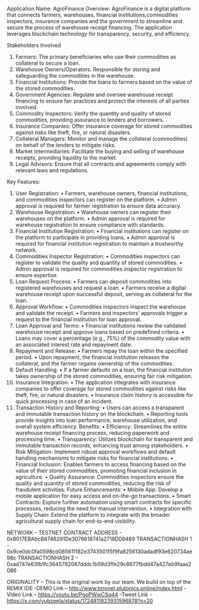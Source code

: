 Application Name: AgroFinance
Overview: AgroFinance is a digital platform that connects farmers, warehouses, financial institutions,commodities inspectors, insurance companies and the government to streamline and secure the process of warehouse receipt financing. The application leverages blockchain technology for transparency, security, and efficiency.

Stakeholders Involved
1.	Farmers: The primary beneficiaries who use their commodities as collateral to secure a loan.
2.	Warehouse Owners/Operators: Responsible for storing and safeguarding the commodities in the warehouse.
3.	Financial Institutions: Provide the loans to farmers based on the value of the stored commodities.
4.	Government Agencies: Regulate and oversee warehouse receipt financing to ensure fair practices and protect the interests of all parties involved.
5.	Commodity Inspectors: Verify the quantity and quality of stored commodities, providing assurance to lenders and borrowers.
6.	Insurance Companies: Offer insurance coverage for stored commodities against risks like theft, fire, or natural disasters.
7.	Collateral Managers: Monitor and manage the collateral (commodities) on behalf of the lenders to mitigate risks.
8.	Market Intermediaries: Facilitate the buying and selling of warehouse receipts, providing liquidity to the market.
9.	Legal Advisors: Ensure that all contracts and agreements comply with relevant laws and regulations.


Key Features:
1.	User Registration:
•	Farmers, warehouse owners, financial institutions, and commodities inspectors can register on the platform.
•	Admin approval is required for farmer registration to ensure data accuracy.
2.	Warehouse Registration:
•	Warehouse owners can register their warehouses on the platform.
•	Admin approval is required for warehouse registration to ensure compliance with standards.
3.	Financial Institution Registration:
•	Financial institutions can register on the platform to participate in providing loans.
•	Admin approval is required for financial institution registration to maintain a trustworthy network.
4.	Commodities Inspector Registration:
•	Commodities inspectors can register to validate the quality and quantity of stored commodities.
•	Admin approval is required for commodities inspector registration to ensure expertise.
5.	Loan Request Process:
•	Farmers can deposit commodities into registered warehouses and request a loan.
•	Farmers receive a digital warehouse receipt upon successful deposit, serving as collateral for the loan.
6.	Approval Workflow:
•	Commodities inspectors inspect the warehouse and validate the receipt.
•	Farmers and inspectors' approvals trigger a request to the financial institution for loan approval.
7.	Loan Approval and Terms:
•	Financial institutions review the validated warehouse receipt and approve loans based on predefined criteria.
•	Loans may cover a percentage (e.g., 75%) of the commodity value with an associated interest rate and repayment date.
8.	Repayment and Release:
•	Farmers repay the loan within the specified period.
•	Upon repayment, the financial institution releases the collateral, and the farmer regains ownership of the commodities.
9.	Default Handling:
•	If a farmer defaults on a loan, the financial institution takes ownership of the stored commodities, ensuring fair risk mitigation.
10.	Insurance Integration:
•	The application integrates with insurance companies to offer coverage for stored commodities against risks like theft, fire, or natural disasters.
•	Insurance claim history is accessible for quick processing in case of an incident.
11.	Transaction History and Reporting:
•	Users can access a transparent and immutable transaction history on the blockchain.
•	Reporting tools provide insights into loan performance, warehouse utilization, and overall system efficiency.
Benefits:
•	Efficiency: Streamlines the entire warehouse receipt financing process, reducing paperwork and processing time.
•	Transparency: Utilizes blockchain for transparent and immutable transaction records, enhancing trust among stakeholders.
•	Risk Mitigation: Implement robust approval workflows and default handling mechanisms to mitigate risks for financial institutions.
•	Financial Inclusion: Enables farmers to access financing based on the value of their stored commodities, promoting financial inclusion in agriculture.
•	Quality Assurance: Commodities inspectors ensure the quality and quantity of stored commodities, reducing the risk of fraudulent activities.
Future Enhancements:
•	Mobile App: Develop a mobile application for easy access and on-the-go transactions.
•	Smart Contracts: Explore further automation using smart contracts for specific processes, reducing the need for manual intervention.
•	Integration with Supply Chain: Extend the platform to integrate with the broader agricultural supply chain for end-to-end visibility.






NETWORK – TESTNET
CONTRACT ADDRESS - 0x8017EBAbcB8746291De3076618741a2718D09489
TRANSACTIONHASH 1 - 0x9ce0dc0fa0598cd085611182e3743501f5f9fa8256130adadf93e620734ae98c
TRANSACTIONHASH 2 - 0xad747e63fb1fc3645792087dddc1b59d3ffe29c6677fbdd47a427eb9faaa2086

ORIGINALITY – This is the original work by our team. We build on top of the REMIX IDE
-DEMO Link –  http://www.toronet.plutonics.online/index.html
-Video Link –  https://youtu.be/PgoPWwCSg44
-Tweet Link -  https://x.com/yubzeela/status/1724811823931596878?s=20
